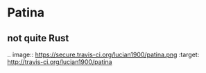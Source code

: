 Patina
======
not quite Rust
--------------

.. image:: https://secure.travis-ci.org/lucian1900/patina.png
    :target: http://travis-ci.org/lucian1900/patina